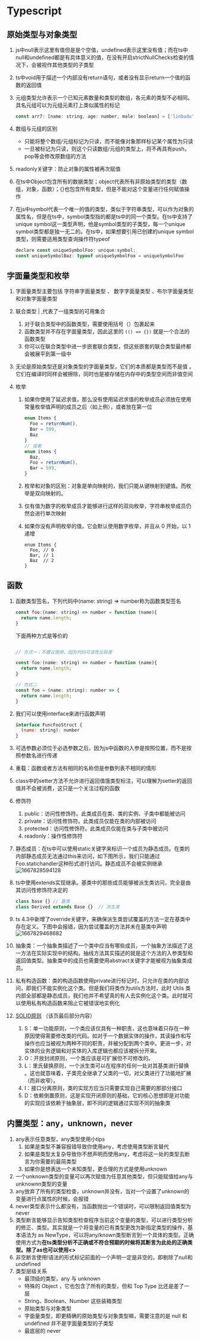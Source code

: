 # Typescript

## 原始类型与对象类型

1. js中null表示这里有值但是是个空值，undefined表示这里没有值；而在ts中null和undefined都是有具体意义的值，在没有开启strictNullChecks检查的情况下，会被视作其他类型的子类型
2. ts中void用于描述一个内部没有return语句，或者没有显示return一个值的函数的返回值
3. 元组类型允许表示一个已知元素数量和类型的数组，各元素的类型不必相同。具名元组可以为元组元素打上类似属性的标记

   ```js
   const arr7: [name: string, age: number, male: boolean] = ['linbudu', 599, true];
   ```
4. 数组与元组的区别

   - 只能将整个数组/元组标记为只读，而不能像对象那样标记某个属性为只读
   - 一旦被标记为只读，则这个只读数组/元组的类型上，将不再具有push，pop等会修改原数组的方法
5. readonly关键字：防止对象的属性被再次赋值
6. 在ts中Object包含所有的数据类型；object代表所有非原始类型的类型（数组，对象，函数）；{}也包含所有类型，但是不能对这个变量进行任何赋值操作
7. 在js中symbol代表一个唯一的值的类型，类似于字符串类型，可以作为对象的属性名，但是在ts中，symbol类型指的都是ts中的同一个类型。在ts中支持了unique symbol这一类型声明，他是symbol类型的子类型，每一个unique symbol类型都是独一无二的。在ts中，如果想要引用已创建的unique symbol类型，则需要适用类型查询操作符typeof

   ```js
   declare const uniqueSymbolFoo: unique:symbol;
   const uniqueSymbolBaz: typeof uniqueSymbolFoo = uniqueSymbolFoo
   ```

## 字面量类型和枚举

1. 字面量类型主要包括 字符串字面量类型 、 数字字面量类型 、布尔字面量类型和对象字面量类型
2. 联合类型 | ,代表了一组类型的可用集合

   1. 对于联合类型中的函数类型，需要使用括号（）包裹起来
   2. 函数类型并不存在字面量类型，因此这里的 `(() => {})` 就是一个合法的函数类型
   3. 你可以在联合类型中进一步嵌套联合类型，但这些嵌套的联合类型最终都会被展平到第一级中
3. 无论是原始类型还是对象类型的字面量类型，它们的本质都是类型而不是值 。它们在编译时同样会被擦除，同时也是被存储在内存中的类型空间而非值空间
4. 枚举

   1. 如果你使用了延迟求值，那么没有使用延迟求值的枚举成员必须放在使用常量枚举值声明的成员之后（如上例），或者放在第一位

      ```js
      enum Items {
        Foo = returnNum(),
        Bar = 599,
        Baz
      }
      // 或者
      enum items {
        Baz,
        Foo = returnNum(),
        Bar = 599,
      }
      ```
   2. 枚举和对象的区别：对象是单向映射的，我们只能从键映射到键值。而枚举是双向映射的。
   3. 仅有值为数字的枚举成员才能够进行这样的双向枚举，字符串枚举成员仍然会进行单次映射
   4. 如果你没有声明枚举的值，它会默认使用数字枚举，并且从 0 开始，以 1 递增

      ```
      enum Items {
        Foo, // 0
        Bar, // 1
        Baz  // 2
      }
      ```

## 函数

1. 函数类型签名，下列代码中(name: string) => number称为函数类型签名
   ```js
   const foo:(name: string) => number = function (name){
     return name.length;
   }
   ```

    下面两种方式是等价的

    ```js

    // 方式一：不建议使用，因为代码可读性比较差

    const foo:(name: string) => number = function (name){
      return name.length;
    }

   // 方式二
   const foo = (name: string): number => {
      return name.length;
   }

    ```

2. 我们可以使用interface来进行函数声明

   ```js
   interface FuncFooStruct {
     (name: string): number
   }
   ```
3. 可选参数必须位于必选参数之后，因为js中函数的入参是按照位置，而不是按照参数名进行传递
4. 重载：函数或者方法有相同的名称但是参数列表不相同的情形
5. class中的setter方法不允许进行返回值饿类型标注，可以理解为setter的返回值并不会被消费，这只是一个关注过程的函数
6. 修饰符

   1. public：访问性修饰符。此类成员在类、类的实例、子类中都能被访问
   2. private：访问性修饰符。此类成员仅能在类的内部被访问
   3. protected：访问性修饰符。此类成员仅能在类与子类中被访问
   4. readonly：操作性修饰符
7. 静态成员：在ts中可以使用static关键字来标识一个成员为静态成员。在类的内部静态成员无法通过this来访问，如下图所示，我们只能通过Foo.statichandler这种形式进行访问。静态成员不会被实例继承![1667828594128](image/ts/1667828594128.png)
8. ts中使用extends实现继承。基类中的那些成员能够被派生类访问，完全是由其访问性修饰符决定的

   ```js
   class base {} // 基类
   class Derived extends Base {}  // 派生类
   ```
9. ts 4.3中新增了override关键字，来确保派生类尝试覆盖的方法一定在基类中存在定义。下图中会报错，因为尝试覆盖的方法并未在基类中声明![1667829468682](image/ts/1667829468682.png)
10. 抽象类：一个抽象类描述了一个类中应当有哪些成员，一个抽象方法描述了这一方法在实际实现中的结构。抽线方法其实描述的就是这个方法的入参类型和返回值类型。抽象类中的成员也需要使用abstract关键字才能被视为抽象类成员。
11. 私有构造函数：类的构造函数使用private进行标记时，只允许在类的内部访问，即我们不能实例化这个类。但是我们将类作为utils方法时，此时 Utils 类内部全部都是静态成员，我们也并不希望真的有人去实例化这个类。此时就可以使用私有构造函数来阻止它被错误地实例化
12. [SOLID原则](https://juejin.cn/book/7086408430491172901/section/7100487738012467212) （该页最后部分内容）

    1. S：单一功能原则，一个类应该仅具有一种职责，这也意味着只存在一种原因使得需要修改类的代码。如对于一个数据实体的操作，其读操作和写操作也应当被视为两种不同的职责，并被分配到两个类中。更进一步，对实体的业务逻辑和对实体的入库逻辑也都应该被拆分开来。
    2. O：开放封闭原则，一个类应该是可扩展但不可修改的。
    3. L：里氏替换原则，一个派生类可以在程序的任何一处对其基类进行替换 。这也就意味着，子类完全继承了父类的一切，对父类进行了功能地扩展（而非收窄）。
    4. I：接口分离原则，类的实现方应当只需要实现自己需要的那部分接口
    5. D：依赖倒置原则，这是实现开闭原则的基础，它的核心思想即是对功能的实现应该依赖于抽象层，即不同的逻辑通过实现不同的抽象类

## 内置类型：any，unknown，never

1. any表示任意类型，any类型使用小tips
   1. 如果是类型不兼容报错导致你使用any，考虑使用类型断言替代
   2. 如果是类型太复杂导致你不想声明而使用any，考虑将这一处的类型去断言为你需要的最简类型
   3. 如果你是想表达一个未知类型，更合理的方式是使用unknown
2. 一个unknown类型的变量可以再次赋值为任意其他类型，但只能赋值给any与unknownn类型的变量
3. any放弃了所有的类型检查，unknown并没有，当对一个设置了unknown的变量进行点属性的时候，会报错
4. never类型表示什么都没有，当函数抛出一个错误时，可以限制返回值类型为never
5. 类型断言能够显示告知类型检查程序当前这个变量的类型，可以进行类型分析的修正、类型。其实就是一个将变量的已有类型更改为新指定类型的操作，基本语法为 as NewType，可以将any/known类型断言到一个具体的类型。正确使用方式为**在ts类型分析不正确或不符合预期的时候将其断言为此处的正确类型。除了as也可以使用<>**
6. 非空断言使用!语法的形式标记前面的一个声明一定是非空的，即剔除了null和undefined
7. 类型层级关系
   * 最顶级的类型，any 与 unknown
   * 特殊的 Object ，它也包含了所有的类型，但和 Top Type 比还是差了一层
   * String、Boolean、Number 这些装箱类型
   * 原始类型与对象类型
   * 字面量类型，即更精确的原始类型与对象类型嘛，需要注意的是 null 和 undefined 并不是字面量类型的子类型
   * 最底层的 never
